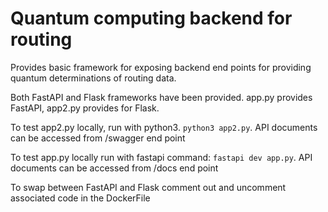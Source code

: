 # Quantum computing backend for routing  

Provides basic framework for exposing backend end points for providing quantum determinations of routing data.  

Both FastAPI and Flask frameworks have been provided. app.py provides FastAPI, app2.py provides for Flask. 

To test app2.py locally, run with python3. `python3 app2.py`. API documents can be accessed from /swagger end point

To test app.py locally run with fastapi command: `fastapi dev app.py`. API documents can be accessed from /docs end point  

To swap between FastAPI and Flask comment out and uncomment associated code in the DockerFile  

